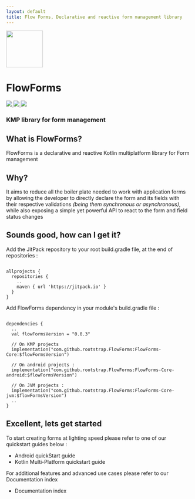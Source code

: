 ```yaml
---
layout: default
title: Flow Forms, Declarative and reactive form management library
---
```


<div class="rs-row center-main-axis"> 
  <div class="rs-column center-second-axis"> 
      <a href="http://www.rootstrap.com"> <img src="https://s3-us-west-1.amazonaws.com/rootstrap.com/img/rs.png" width="100"/> </a>
      <h1> FlowForms </h1>
      <div class="rs-row center-main-axis"> 
        <a href="https://jitpack.io/#rootstrap/FlowForms"> <img src="https://jitpack.io/v/rootstrap/FlowForms.svg" /> </a>
        <a href="https://www.contributor-covenant.org/version/2/1/code_of_conduct/"> <img src="https://img.shields.io/badge/Contributor%20Covenant-2.1-4baaaa.svg" /> </a>
        <a href="https://opensource.org/licenses/MIT"> <img src="https://img.shields.io/badge/License-MIT-yellow.svg" /> </a>
      </div>
      <h3> KMP library for form management </h3>
  </div>
</div>

## What is FlowForms?
FlowForms is a declarative and reactive Kotlin multiplatform library for Form management

## Why?
It aims to reduce all the boiler plate needed to work with application forms by allowing the developer to directly declare the form and its fields with their respective validations _(being them synchronous or asynchronous)_, while also exposing a simple yet powerful API to react to the form and field status changes

## Sounds good, how can I get it?
Add the JitPack repository to your root build.gradle file, at the end of repositories :
<pre><code class="kotlin">
allprojects {
  repositories {
    ..
    maven { url 'https://jitpack.io' }
  }
}
</code></pre>

Add FlowForms dependency in your module's build.gradle file :
<pre><code class="kotlin">
dependencies {
  ..
  val flowFormsVersion = "0.0.3"
    
  // On KMP projects
  implementation("com.github.rootstrap.FlowForms:FlowForms-Core:$flowFormsVersion")

  // On android projects :
  implementation("com.github.rootstrap.FlowForms:FlowForms-Core-android:$flowFormsVersion")

  // On JVM projects :
  implementation("com.github.rootstrap.FlowForms:FlowForms-Core-jvm:$flowFormsVersion")
  ..
}
</code></pre>

## Excellent, lets get started
To start creating forms at lighting speed please refer to one of our quickstart guides below :
 - Android quickStart guide
 - Kotlin Multi-Platform quickstart guide

For additional features and advanced use cases please refer to our Documentation index
 - Documentation index